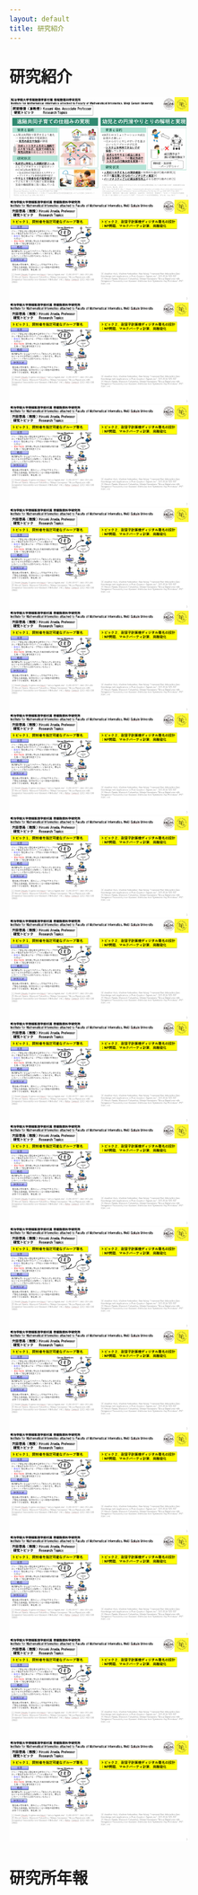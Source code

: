 ```yaml
---
layout: default
title: 研究紹介
---
```


# 研究紹介

<a href="researches/r_abe_v250512.pdf"><img src="researches/r_abe_v250512.png" width="320" height="180" alt="テスト" title="サンプル"></a>
<a href="researches/研究紹介（サンプル）v250319.pdf"><img src="researches/研究紹介（サンプル）v250319.png" width="320" height="180" alt="テスト" title="サンプル"></a>
<a href="researches/研究紹介（サンプル）v250319.pdf"><img src="researches/研究紹介（サンプル）v250319.png" width="320" height="180" alt="テスト" title="サンプル"></a>
<a href="researches/研究紹介（サンプル）v250319.pdf"><img src="researches/研究紹介（サンプル）v250319.png" width="320" height="180" alt="テスト" title="サンプル"></a>
<a href="researches/研究紹介（サンプル）v250319.pdf"><img src="researches/研究紹介（サンプル）v250319.png" width="320" height="180" alt="テスト" title="サンプル"></a>
<a href="researches/研究紹介（サンプル）v250319.pdf"><img src="researches/研究紹介（サンプル）v250319.png" width="320" height="180" alt="テスト" title="サンプル"></a>
<a href="researches/研究紹介（サンプル）v250319.pdf"><img src="researches/研究紹介（サンプル）v250319.png" width="320" height="180" alt="テスト" title="サンプル"></a>
<a href="researches/研究紹介（サンプル）v250319.pdf"><img src="researches/研究紹介（サンプル）v250319.png" width="320" height="180" alt="テスト" title="サンプル"></a>
<a href="researches/研究紹介（サンプル）v250319.pdf"><img src="researches/研究紹介（サンプル）v250319.png" width="320" height="180" alt="テスト" title="サンプル"></a>
<a href="researches/研究紹介（サンプル）v250319.pdf"><img src="researches/研究紹介（サンプル）v250319.png" width="320" height="180" alt="テスト" title="サンプル"></a>
<a href="researches/研究紹介（サンプル）v250319.pdf"><img src="researches/研究紹介（サンプル）v250319.png" width="320" height="180" alt="テスト" title="サンプル"></a>
<a href="researches/研究紹介（サンプル）v250319.pdf"><img src="researches/研究紹介（サンプル）v250319.png" width="320" height="180" alt="テスト" title="サンプル"></a>
<a href="researches/研究紹介（サンプル）v250319.pdf"><img src="researches/研究紹介（サンプル）v250319.png" width="320" height="180" alt="テスト" title="サンプル"></a>
<a href="researches/研究紹介（サンプル）v250319.pdf"><img src="researches/研究紹介（サンプル）v250319.png" width="320" height="180" alt="テスト" title="サンプル"></a>
<a href="researches/研究紹介（サンプル）v250319.pdf"><img src="researches/研究紹介（サンプル）v250319.png" width="320" height="180" alt="テスト" title="サンプル"></a>
<a href="researches/研究紹介（サンプル）v250319.pdf"><img src="researches/研究紹介（サンプル）v250319.png" width="320" height="180" alt="テスト" title="サンプル"></a>
<a href="researches/研究紹介（サンプル）v250319.pdf"><img src="researches/研究紹介（サンプル）v250319.png" width="320" height="180" alt="テスト" title="サンプル"></a>

<!--
## 数式が使えるかのテスト
これはインラインでの数式$E=mc^2$です。
ディスプレイスタイルも試してみます。
$$\int dx f(x)$$
-->

# 研究所年報
